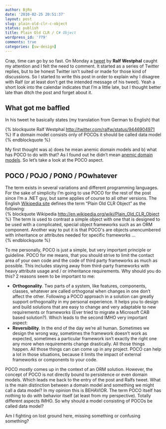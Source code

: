 ```yaml
---
author: BjRo
date: '2010-02-25 20:51:37'
layout: post
slug: plain-old-clr-c-object
status: publish
title: Plain Old CLR / C# Object
wordpress_id: '779'
comments: true
categories: [sw-design]
---
```

Crap, time can go by so fast. On Monday a [tweet](http://twitter.com/ralfw/status/9446904971) by **Ralf Westphal** caught
my attention and I felt the need to comment. It started as a series of Twitter replies, but to be honest Twitter isn’t suited or made for those kind of discussions.
So I started to write this post in order to explain why I disagree with Ralf (or at least don’t get the intended message of his tweet). 
Yeah a short look into the calendar indicates that I’m a little late, but I thought better late than ditch the post and forget about it.  

What got me baffled
--------------------
In his tweet he basically states (my translation from German to English) that   

{% blockquote Ralf Westphal http://twitter.com/ralfw/status/9446904971 %}
If a domain model consists only of POCOs it should be called data model
{% endblockquote %}

My first thought was a) does he mean anemic domain models and b) what has POCO to do with that? As I found out he didn’t mean
[anemic domain models](http://twitter.com/ralfw/status/9493173442). So let’s take a look at the POCO aspect.
<!--more-->

POCO / POJO / PONO / POwhatever
---------------------------------
The term exists in several variations and different programming languages. For the sake of simplicity I’m going to use POCO for the rest of the post since
I’m a .NET guy, but same applies of course to all other versions.
The English [Wikipedia site](http://en.wikipedia.org/wiki/Plain_Old_CLR_Object) defines the term “Plain Old CLR Object” as the
following:   
{% blockquote Wikipedia http://en.wikipedia.org/wiki/Plain_Old_CLR_Object %}
The term is used to contrast a simple object with one that is designed to be used with a complicated, special object frameworks such as an ORM component. 
Another way to put it is that POCO's are objects unencumbered with inheritance or attributes needed for specific frameworks …  
{% endblockquote %}

To me personally, POCO is just a simple, but very important principle or guideline. POCO for me means,
that you should strive to limit the contact area of your own code and the code of third party frameworks as much as possible.
This includes staying away from third-party frameworks with heavy attribute usage and / or inheritance requirements. 
Why should you do this? 2 reasons seem to be important to me:

- **Orthogonality**. Two parts of a system, like features, components, classes, whatever are called orthogonal when changes in one don’t affect the other. 
Following a POCO approach in a solution can greatly support orthogonality in my personal experience. It helps you to design and build solutions that are easy to change and very adaptable to new requirements or frameworks 
(Ever tried to migrate a Microsoft CAB based solution?). Which leads to the second IMHO very important aspect:      
- **Reversibility**. In the end of the day we’re all human. Sometimes we design the wrong way, sometimes the framework doesn’t work as expected, 
sometimes a particular framework isn’t exactly the right one any more when requirements change drastically. 
All those things happen. All those things can can come up in any project. POCO can help a lot in those situations, 
because it limits the impact of external frameworks or components to your code. 

POCO mostly comes up in the context of an ORM solution. However, the concept of POCO is not directly bound to persistence or even domain models.
Which leads me back to the entry of the post and Ralfs tweet. What is the main distinction between a domain model and something we might call a data model?
In my opinion this is BEHAVIOR. The term POCO itself has nothing to do with behavior itself (at least from my perspective). 
Totally different aspects IMHO. So why should a model consisting of POCOs be called data model?    

Am I fighting on lost ground here, missing something or confusing something?
